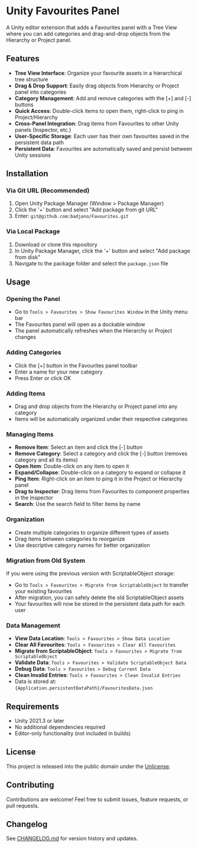 # Unity Favourites Panel

A Unity editor extension that adds a Favourites panel with a Tree View where you can add categories and drag-and-drop objects from the Hierarchy or Project panel.

## Features

- **Tree View Interface**: Organize your favourite assets in a hierarchical tree structure
- **Drag & Drop Support**: Easily drag objects from Hierarchy or Project panel into categories
- **Category Management**: Add and remove categories with the [+] and [-] buttons
- **Quick Access**: Double-click items to open them, right-click to ping in Project/Hierarchy
- **Cross-Panel Integration**: Drag items from Favourites to other Unity panels (Inspector, etc.)
- **User-Specific Storage**: Each user has their own favourites saved in the persistent data path
- **Persistent Data**: Favourites are automatically saved and persist between Unity sessions

## Installation

### Via Git URL (Recommended)
1. Open Unity Package Manager (Window > Package Manager)
2. Click the '+' button and select "Add package from git URL"
3. Enter: `git@github.com:badjano/Favourites.git`

### Via Local Package
1. Download or clone this repository
2. In Unity Package Manager, click the '+' button and select "Add package from disk"
3. Navigate to the package folder and select the `package.json` file

## Usage

### Opening the Panel
- Go to `Tools > Favourites > Show Favourites Window` in the Unity menu bar
- The Favourites panel will open as a dockable window
- The panel automatically refreshes when the Hierarchy or Project changes

### Adding Categories
- Click the [+] button in the Favourites panel toolbar
- Enter a name for your new category
- Press Enter or click OK

### Adding Items
- Drag and drop objects from the Hierarchy or Project panel into any category
- Items will be automatically organized under their respective categories

### Managing Items
- **Remove Item**: Select an item and click the [-] button
- **Remove Category**: Select a category and click the [-] button (removes category and all its items)
- **Open Item**: Double-click on any item to open it
- **Expand/Collapse**: Double-click on a category to expand or collapse it
- **Ping Item**: Right-click on an item to ping it in the Project or Hierarchy panel
- **Drag to Inspector**: Drag items from Favourites to component properties in the Inspector
- **Search**: Use the search field to filter items by name

### Organization
- Create multiple categories to organize different types of assets
- Drag items between categories to reorganize
- Use descriptive category names for better organization

### Migration from Old System
If you were using the previous version with ScriptableObject storage:
- Go to `Tools > Favourites > Migrate from ScriptableObject` to transfer your existing favourites
- After migration, you can safely delete the old ScriptableObject assets
- Your favourites will now be stored in the persistent data path for each user

### Data Management
- **View Data Location**: `Tools > Favourites > Show Data Location`
- **Clear All Favourites**: `Tools > Favourites > Clear All Favourites`
- **Migrate from ScriptableObject**: `Tools > Favourites > Migrate from ScriptableObject`
- **Validate Data**: `Tools > Favourites > Validate ScriptableObject Data`
- **Debug Data**: `Tools > Favourites > Debug Current Data`
- **Clean Invalid Entries**: `Tools > Favourites > Clean Invalid Entries`
- Data is stored at: `{Application.persistentDataPath}/FavouritesData.json`

## Requirements

- Unity 2021.3 or later
- No additional dependencies required
- Editor-only functionality (not included in builds)

## License

This project is released into the public domain under the [Unlicense](UNLICENSE).

## Contributing

Contributions are welcome! Feel free to submit issues, feature requests, or pull requests.

## Changelog

See [CHANGELOG.md](CHANGELOG.md) for version history and updates.
